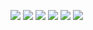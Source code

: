 ![](https://img.shields.io/badge/C-00599C?style=for-the-badge&logo=c&logoColor=white) <!-- C Language Badge -->
![](https://img.shields.io/badge/C%2B%2B-00599C?style=for-the-badge&logo=c%2B%2B&logoColor=white) <!--- C++ Language Badge--->
![](https://img.shields.io/badge/JavaScript-F7DF1E?style=for-the-badge&logo=javascript&logoColor=black) <!--- JavaScript Language Badge --->
![](https://img.shields.io/badge/Shell_Script-121011?style=for-the-badge&logo=gnu-bash&logoColor=white) <!--- Shellscript Language Badge--->
![](https://img.shields.io/badge/SQLite-07405E?style=for-the-badge&logo=sqlite&logoColor=white) <!--- SQLite Language Badge--->
![]( https://img.shields.io/badge/Swift-FA7343?style=for-the-badge&logo=swift&logoColor=white) <!--- Swift Language Badge--->
